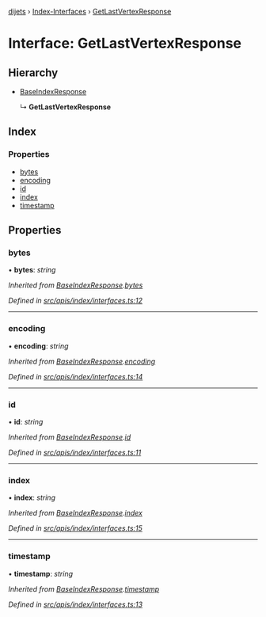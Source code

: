 [dijets](../README.md) › [Index-Interfaces](../modules/index_interfaces.md) › [GetLastVertexResponse](index_interfaces.getlastvertexresponse.md)

# Interface: GetLastVertexResponse

## Hierarchy

* [BaseIndexResponse](index_interfaces.baseindexresponse.md)

  ↳ **GetLastVertexResponse**

## Index

### Properties

* [bytes](index_interfaces.getlastvertexresponse.md#bytes)
* [encoding](index_interfaces.getlastvertexresponse.md#encoding)
* [id](index_interfaces.getlastvertexresponse.md#id)
* [index](index_interfaces.getlastvertexresponse.md#index)
* [timestamp](index_interfaces.getlastvertexresponse.md#timestamp)

## Properties

###  bytes

• **bytes**: *string*

*Inherited from [BaseIndexResponse](index_interfaces.baseindexresponse.md).[bytes](index_interfaces.baseindexresponse.md#bytes)*

*Defined in [src/apis/index/interfaces.ts:12](https://github.com/Dijets-Inc/dijetsjs/blob/master/src/apis/index/interfaces.ts#L12)*

___

###  encoding

• **encoding**: *string*

*Inherited from [BaseIndexResponse](index_interfaces.baseindexresponse.md).[encoding](index_interfaces.baseindexresponse.md#encoding)*

*Defined in [src/apis/index/interfaces.ts:14](https://github.com/Dijets-Inc/dijetsjs/blob/master/src/apis/index/interfaces.ts#L14)*

___

###  id

• **id**: *string*

*Inherited from [BaseIndexResponse](index_interfaces.baseindexresponse.md).[id](index_interfaces.baseindexresponse.md#id)*

*Defined in [src/apis/index/interfaces.ts:11](https://github.com/Dijets-Inc/dijetsjs/blob/master/src/apis/index/interfaces.ts#L11)*

___

###  index

• **index**: *string*

*Inherited from [BaseIndexResponse](index_interfaces.baseindexresponse.md).[index](index_interfaces.baseindexresponse.md#index)*

*Defined in [src/apis/index/interfaces.ts:15](https://github.com/Dijets-Inc/dijetsjs/blob/master/src/apis/index/interfaces.ts#L15)*

___

###  timestamp

• **timestamp**: *string*

*Inherited from [BaseIndexResponse](index_interfaces.baseindexresponse.md).[timestamp](index_interfaces.baseindexresponse.md#timestamp)*

*Defined in [src/apis/index/interfaces.ts:13](https://github.com/Dijets-Inc/dijetsjs/blob/master/src/apis/index/interfaces.ts#L13)*
